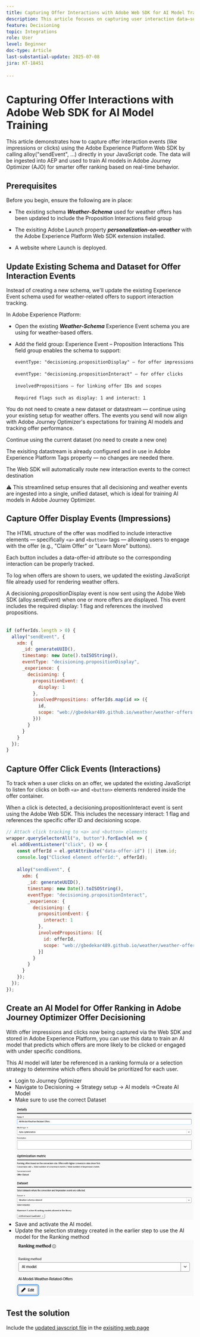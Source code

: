```yaml
---
title: Capturing Offer Interactions with Adobe Web SDK for AI Model Training
description: This article focuses on capturing user interaction data—such as offer impressions and clicks—using the Adobe Experience Platform Web SDK (alloy.js). This data serves as the foundation for training AI models in Adobe Journey Optimizer (AJO) to intelligently rank offers based on user behavior and contextual signals..
feature: Decisioning
topic: Integrations
role: User
level: Beginner
doc-type: Article
last-substantial-update: 2025-07-08
jira: KT-18451

---
```


# Capturing Offer Interactions with Adobe Web SDK for AI Model Training

This article demonstrates how to capture offer interaction events (like impressions or clicks) using the Adobe Experience Platform Web SDK by calling alloy("sendEvent", ...) directly in your JavaScript code. The data will be ingested into AEP and used to train AI models in Adobe Journey Optimizer (AJO) for smarter offer ranking based on real-time behavior.

## Prerequisites

Before you begin, ensure the following are in place:

-   The existing schema _**Weather-Schema**_ used for weather offers has been updated to include the Proposition Interactions field group

-   The exisiting Adobe Launch property _**personalization-on-weather**_ with the Adobe Experience Platform Web SDK extension installed.


-   A website where Launch is deployed.

 
## Update Existing Schema and Dataset for Offer Interaction Events

Instead of creating a new schema, we'll update the existing Experience Event schema used for weather-related offers to support interaction tracking.

In Adobe Experience Platform:

-   Open the existing _**Weather-Schema**_ Experience Event schema you are using for weather-based offers.

-   Add the field group:
Experience Event – Proposition Interactions
This field group enables the schema to support:

        eventType: "decisioning.propositionDisplay" — for offer impressions

        eventType: "decisioning.propositionInteract" — for offer clicks

        involvedPropositions — for linking offer IDs and scopes

        Required flags such as display: 1 and interact: 1

You do not need to create a new dataset or datastream — continue using your existing setup for weather offers. The events you send will now align with Adobe Journey Optimizer's expectations for training AI models and tracking offer performance.


Continue using the current dataset (no need to create a new one)

The exisiting datastream is already configured and in use in Adobe Experience Platform Tags property — no changes are needed there.

The Web SDK will automatically route new interaction events to the correct destination

⚠️ This streamlined setup ensures that all decisioning and weather events are ingested into a single, unified dataset, which is ideal for training AI models in Adobe Journey Optimizer.


## Capture Offer Display Events (Impressions)

The HTML structure of the offer was modified to include interactive elements — specifically `<a>` and `<button>` tags — allowing users to engage with the offer (e.g., "Claim Offer" or "Learn More" buttons).

Each button includes a data-offer-id attribute so the corresponding interaction can be properly tracked.



To log when offers are shown to users, we updated the existing JavaScript file already used for rendering weather offers.

A decisioning.propositionDisplay event is now sent using the Adobe Web SDK (alloy.sendEvent) when one or more offers are displayed. This event includes the required display: 1 flag and references the involved propositions.


```javascript

if (offerIds.length > 0) {
  alloy("sendEvent", {
    xdm: {
      _id: generateUUID(),
      timestamp: new Date().toISOString(),
      eventType: "decisioning.propositionDisplay",
      _experience: {
        decisioning: {
          propositionEvent: {
            display: 1
          },
          involvedPropositions: offerIds.map(id => ({
            id,
            scope: "web://gbedekar489.github.io/weather/weather-offers.html#offerContainer"
          }))
        }
      }
    }
  });
}
```

## Capture Offer Click Events (Interactions)

To track when a user clicks on an offer, we updated the existing JavaScript to listen for clicks on both `<a>` and `<button>` elements rendered inside the offer container.

When a click is detected, a decisioning.propositionInteract event is sent using the Adobe Web SDK. This includes the necessary interact: 1 flag and references the specific offer ID and decisioning scope.

```javascript
// Attach click tracking to <a> and <button> elements
wrapper.querySelectorAll("a, button").forEach(el => {
  el.addEventListener("click", () => {
    const offerId = el.getAttribute("data-offer-id") || item.id;
    console.log("Clicked element offerId:", offerId);

    alloy("sendEvent", {
      xdm: {
        _id: generateUUID(),
        timestamp: new Date().toISOString(),
        eventType: "decisioning.propositionInteract",
        _experience: {
          decisioning: {
            propositionEvent: {
              interact: 1
            },
            involvedPropositions: [{
              id: offerId,
              scope: "web://gbedekar489.github.io/weather/weather-offers.html#offerContainer"
            }]
          }
        }
      }
    });
  });
});

```

## Create an AI Model for Offer Ranking in Adobe Journey Optimizer Offer Decisioning

With offer impressions and clicks now being captured via the Web SDK and stored in Adobe Experience Platform, you can use this data to train an AI model that predicts which offers are more likely to be clicked or engaged with under specific conditions.

This AI model will later be referenced in a ranking formula or a selection strategy to determine which offers should be prioritized for each user.

- Login to Journey Optimizer
- Navigate to Decisioning -> Strategy setup -> AI models ->Create AI Model
- Make sure to use the correct Dataset
![ai-model](assets/ai-model.png)
- Save and activate the AI model.
- Update the selection strategy created in the earlier step to use the AI model for the Ranking method
![update-selection-strategy](assets/update-selection-strategy.png)

## Test the solution

Include the [updated javscript file](assets/ai-model.js) in the [exisiting web page](assets/weather-offers.html) 
